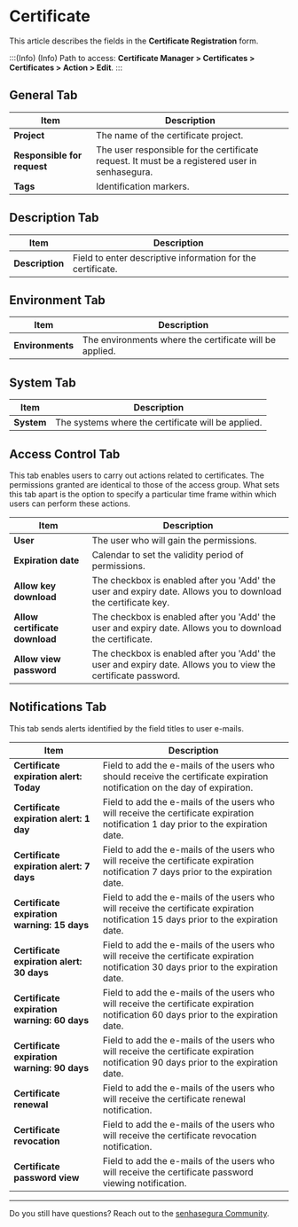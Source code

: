 # Certificate

This article describes the fields in the **Certificate Registration** form.
<!-- Fix callout -->
:::(Info) (Info)
Path to access:  **Certificate Manager > Certificates > Certificates > Action > Edit**.
:::

## General Tab

| Item | Description |
| -- | -- |
| **Project** | The name of the certificate project. |
| **Responsible for request** | The user responsible for the certificate request. It must be a registered user in senhasegura. |
| **Tags** | Identification markers. |

## Description Tab

| Item | Description |
| -- | -- |
| **Description** | Field to enter descriptive information for the certificate. |

## Environment Tab

| Item | Description |
| -- | -- |
| **Environments** | The environments where the certificate will be applied. |

## System Tab

| Item | Description |
| -- | -- |
| **System** | The systems where the certificate will be applied. |

## Access Control Tab

This tab enables users to carry out actions related to certificates. The permissions granted are identical to those of the access group. What sets this tab apart is the option to specify a particular time frame within which users can perform these actions.

| Item | Description |
| -- | -- |
| **User**|The user who will gain the permissions. |
| **Expiration date** | Calendar to set the validity period of permissions. |
| **Allow key download** | The checkbox is enabled after you 'Add' the user and expiry date. Allows you to download the certificate key. |
| **Allow certificate download** | The checkbox is enabled after you 'Add' the user and expiry date. Allows you to download the certificate. |
| **Allow view password** | The checkbox is enabled after you 'Add' the user and expiry date. Allows you to view the certificate password. |

## Notifications Tab

This tab sends alerts identified by the field titles to user e-mails.

| Item | Description |
|  -- | -- |
| **Certificate expiration alert: Today** | Field to add the e-mails of the users who should receive the certificate expiration notification on the day of expiration. |
| **Certificate expiration alert: 1 day** | Field to add the e-mails of the users who will receive the certificate expiration notification 1 day prior to the expiration date. |
| **Certificate expiration alert: 7 days** | Field to add the e-mails of the users who will receive the certificate expiration notification 7 days prior to the expiration date. |
| **Certificate expiration warning: 15 days** | Field to add the e-mails of the users who will receive the certificate expiration notification 15 days prior to the expiration date. |
| **Certificate expiration alert: 30 days** | Field to add the e-mails of the users who will receive the certificate expiration notification 30 days prior to the expiration date. |
| **Certificate expiration warning: 60 days** | Field to add the e-mails of the users who will receive the certificate expiration notification 60 days prior to the expiration date. |
| **Certificate expiration warning: 90 days** | Field to add the e-mails of the users who will receive the certificate expiration notification 90 days prior to the expiration date. |
| **Certificate renewal** | Field to add the e-mails of the users who will receive the certificate renewal notification. |
| **Certificate revocation** | Field to add the e-mails of the users who will receive the certificate revocation notification. |
| **Certificate password view** | Field to add the e-mails of the users who will receive the certificate password viewing notification. |

---

Do you still have questions? Reach out to the [senhasegura Community](https://community.senhasegura.io/).
